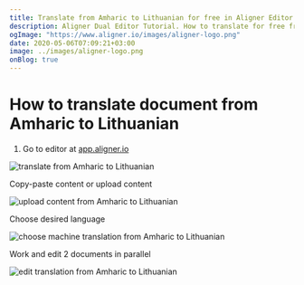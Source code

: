 ```yaml
---
title: Translate from Amharic to Lithuanian for free in Aligner Editor
description: Aligner Dual Editor Tutorial. How to translate for free from Amharic to Lithuanian. Aligner is multilingual document management platform. 
ogImage: "https://www.aligner.io/images/aligner-logo.png"
date: 2020-05-06T07:09:21+03:00
image: ../images/aligner-logo.png
onBlog: true
---
```


# How to translate document from Amharic to Lithuanian

1. Go to editor at [app.aligner.io](https://app.aligner.io "Aligner App web page")

![translate from Amharic to Lithuanian](../aligner-blank-editor.png "translate from Amharic to Lithuanian")

Copy-paste content or upload content

![upload content from Amharic to Lithuanian](../aligner-uploaded-document.png "upload content from Amharic to Lithuanian")

Choose desired language

![choose machine translation from Amharic to Lithuanian](../aligner-language-dropdown.png "choose machine translation from Amharic to Lithuanian")

Work and edit 2 documents in parallel

![edit translation from Amharic to Lithuanian](../aligner-double-sitded-editor.png "edit translation from Amharic to Lithuanian")

